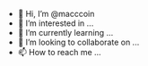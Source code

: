 - 👋 Hi, I’m @macccoin
- 👀 I’m interested in ...
- 🌱 I’m currently learning ...
- 💞️ I’m looking to collaborate on ...
- 📫 How to reach me ...

<!---
macccoin/macccoin is a ✨ special ✨ repository because its `README.md` (this file) appears on your GitHub profile.
You can click the Preview link to take a look at your changes.
--->
